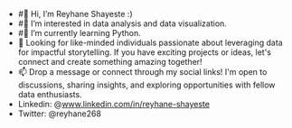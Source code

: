 - #👋 Hi, I’m Reyhane Shayeste :)
- #👀 I’m interested in data analysis and data visualization.
- #🌱 I’m currently learning Python.
- 💞️ Looking for like-minded individuals passionate about leveraging data for impactful storytelling. If you have exciting projects or ideas, let's connect and create something amazing together!
- 📫 Drop a message or connect through my social links! I'm open to discussions, sharing insights, and exploring opportunities with fellow data enthusiasts.
- Linkedin: @www.linkedin.com/in/reyhane-shayeste
- Twitter: @reyhane268

<!---
ReyhaneShayeste/ReyhaneShayeste is a ✨ special ✨ repository because its `README.md` (this file) appears on your GitHub profile.
You can click the Preview link to take a look at your changes.
--->
